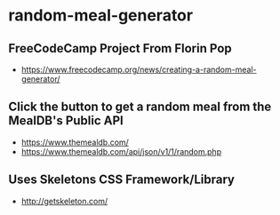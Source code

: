 # random-meal-generator

## FreeCodeCamp Project From Florin Pop
- https://www.freecodecamp.org/news/creating-a-random-meal-generator/

## Click the button to get a random meal from the MealDB's Public API
- https://www.themealdb.com/
- https://www.themealdb.com/api/json/v1/1/random.php

## Uses Skeletons CSS Framework/Library
- http://getskeleton.com/
